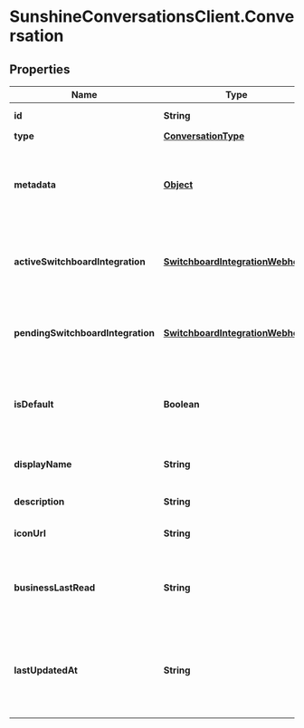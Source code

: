 # SunshineConversationsClient.Conversation

## Properties

Name | Type | Description | Notes
------------ | ------------- | ------------- | -------------
**id** | **String** | The unique ID of the conversation. | [optional] 
**type** | [**ConversationType**](ConversationType.md) |  | [optional] 
**metadata** | [**Object**](.md) | Flat object containing custom properties. Strings, numbers and booleans  are the only supported format that can be passed to metadata. The metadata is limited to 4KB in size.  | [optional] 
**activeSwitchboardIntegration** | [**SwitchboardIntegrationWebhook**](SwitchboardIntegrationWebhook.md) | The current switchboard integration that is in control of the conversation. This field is omitted if no &#x60;activeSwitchboardIntegration&#x60; exists for the conversation. | [optional] 
**pendingSwitchboardIntegration** | [**SwitchboardIntegrationWebhook**](SwitchboardIntegrationWebhook.md) | The switchboard integration that is awaiting control. This field is omitted if no switchboard integration has been previously offered control. | [optional] 
**isDefault** | **Boolean** | Whether the conversation is the default conversation for the user. Will be true for the first personal conversation created for the user, and false in all other cases.  | [optional] 
**displayName** | **String** | A friendly name for the conversation, may be displayed to the business or the user.  | [optional] 
**description** | **String** | A short text describing the conversation. | [optional] 
**iconUrl** | **String** | A custom conversation icon url. The image must be in either JPG, PNG, or GIF format | [optional] 
**businessLastRead** | **String** | A datetime string with the format YYYY-MM-DDThh:mm:ss.SSSZ representing the moment the conversation was last marked as read with role business.  | [optional] 
**lastUpdatedAt** | **String** | A datetime string with the format YYYY-MM-DDThh:mm:ss.SSSZ representing the moment the last message was received in the conversation, or the creation time if no messages have been received yet.  | [optional] 


